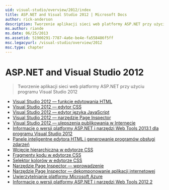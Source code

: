 ```yaml
---
uid: visual-studio/overview/2012/index
title: ASP.NET and Visual Studio 2012 | Microsoft Docs
author: rick-anderson
description: Tworzenie aplikacji sieci web platformy ASP.NET przy użyciu programu Visual Studio 2012
ms.author: riande
ms.date: 06/25/2013
ms.assetid: 51900291-7787-4a6e-be4e-fa558486f5ff
msc.legacyurl: /visual-studio/overview/2012
msc.type: chapter
---
```

<a name="aspnet-and-visual-studio-2012"></a>ASP.NET and Visual Studio 2012
====================
> Tworzenie aplikacji sieci web platformy ASP.NET przy użyciu programu Visual Studio 2012


- [Visual Studio 2012 — funkcje edytowania HTML](visual-studio-2012-html-editing-features.md)
- [Visual Studio 2012 — edytor CSS](visual-studio-2012-css-editor.md)
- [Visual Studio 2012 — edytor języka JavaScript](visual-studio-2012-javascript-editor.md)
- [Visual Studio 2012 — narzędzie Page Inspector](visual-studio-2012-page-inspector.md)
- [Visual Studio 2012 — ulepszenia publikowania w Internecie](visual-studio-2012-web-publishing-improvements.md)
- [Informacje o wersji platformy ASP.NET i narzędzi Web Tools 2013.1 dla programu Visual Studio 2012](aspnet-and-web-tools-20131-for-visual-studio-2012.md)
- [Panele inteligentne edytora HTML i generowanie programów obsługi zdarzeń](visual-studio-vnext-videos-html-editor-smart-tasks-and-event-handler-generation.md)
- [Wcięcie hierarchiczna w edytorze CSS](visual-studio-vnext-videos-css-editor-hierarchical-indentation.md)
- [Fragmenty kodu w edytorze CSS](visual-studio-vnext-videos-css-editor-snippets.md)
- [Selektor kolorów w edytorze CSS](visual-studio-vnext-videos-css-editor-color-picker.md)
- [Narzędzie Page Inspector — wprowadzenie](visual-studio-vnext-videos-page-inspector-introduction.md)
- [Narzędzie Page Inspector — dekomponowanie aplikacji internetowej](visual-studio-vnext-videos-page-inspector-decomposing-your-web-application.md)
- [Uwierzytelnianie platformy Microsoft Azure](windows-azure-authentication.md)
- [Informacje o wersji platformy ASP.NET i narzędzi Web Tools 2012.2](aspnet-and-web-tools-20122-release-notes-rtw.md)
